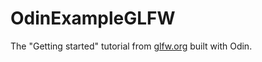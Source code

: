 # OdinExampleGLFW

The "Getting started" tutorial from [glfw.org](https://www.glfw.org/docs/latest/quick.html) built with Odin.